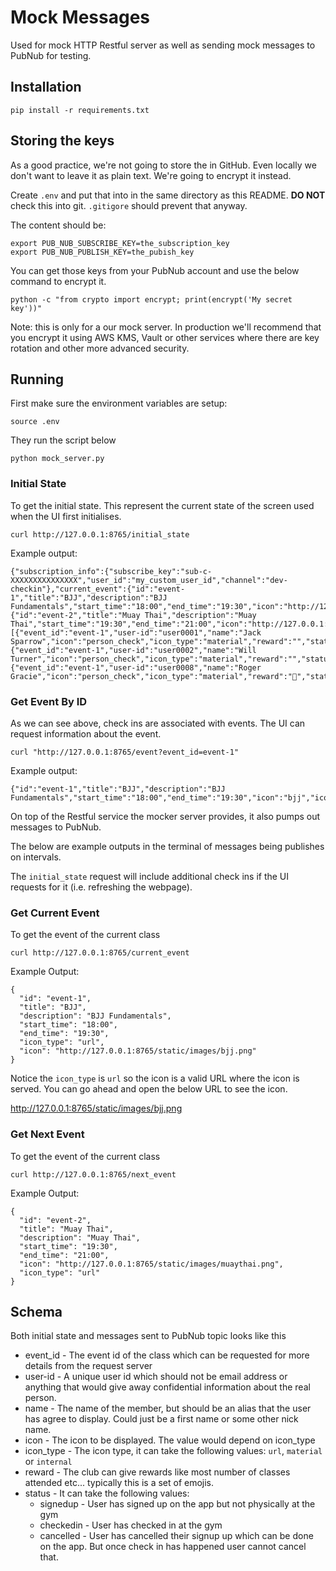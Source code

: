 # Mock Messages

Used for mock HTTP Restful server as well as sending mock messages to PubNub for testing.

## Installation

```
pip install -r requirements.txt
```

## Storing the keys

As a good practice, we're not going to store the in GitHub.
Even locally we don't want to leave it as plain text.
We're going to encrypt it instead.

Create ``.env`` and put that into in the same directory as this README.
**DO NOT** check this into git. ``.gitigore`` should prevent that anyway.

The content should be:

```
export PUB_NUB_SUBSCRIBE_KEY=the_subscription_key
export PUB_NUB_PUBLISH_KEY=the_pubish_key
```

You can get those keys from your PubNub account and use the below command to encrypt it.

```
python -c "from crypto import encrypt; print(encrypt('My secret key'))"
```

Note: this is only for a our mock server. In production we'll recommend that you encrypt it using AWS KMS,
Vault or other services where there are key rotation and other more advanced security.

## Running

First make sure the environment variables are setup:

```
source .env
```

They run the script below

```
python mock_server.py
```

### Initial State

To get the initial state. This represent the current state of the screen used when the UI first initialises. 

```
curl http://127.0.0.1:8765/initial_state 
```

Example output: 

```
{"subscription_info":{"subscribe_key":"sub-c-XXXXXXXXXXXXXXX","user_id":"my_custom_user_id","channel":"dev-checkin"},"current_event":{"id":"event-1","title":"BJJ","description":"BJJ Fundamentals","start_time":"18:00","end_time":"19:30","icon":"http://127.0.0.1:8765/static/images/bjj.png","icon_type":"url"},"next_event":{"id":"event-2","title":"Muay Thai","description":"Muay Thai","start_time":"19:30","end_time":"21:00","icon":"http://127.0.0.1:8765/static/images/muaythai.png","icon_type":"url"},"attendees":[{"event_id":"event-1","user-id":"user0001","name":"Jack Sparrow","icon":"person_check","icon_type":"material","reward":"","status":"signedup"},{"event_id":"event-1","user-id":"user0002","name":"Will Turner","icon":"person_check","icon_type":"material","reward":"","status":"checkedin"},{"event_id":"event-1","user-id":"user0008","name":"Roger Gracie","icon":"person_check","icon_type":"material","reward":"🥋","status":"signedup"}]}
```

### Get Event By ID

As we can see above, check ins are associated with events. The UI can request information about the event.

```
curl "http://127.0.0.1:8765/event?event_id=event-1"
```

Example output:

```
{"id":"event-1","title":"BJJ","description":"BJJ Fundamentals","start_time":"18:00","end_time":"19:30","icon":"bjj","icon_type":"internal"} 
```

On top of the Restful service the mocker server provides, it also pumps out messages to PubNub.

The below are example outputs in the terminal of messages being publishes on intervals.

The ``initial_state`` request will include additional check ins if the UI requests for it
(i.e. refreshing the webpage).


### Get Current Event

To get the event of the current class

```
curl http://127.0.0.1:8765/current_event
```

Example Output:

```
{
  "id": "event-1",
  "title": "BJJ",
  "description": "BJJ Fundamentals",
  "start_time": "18:00",
  "end_time": "19:30",
  "icon_type": "url",
  "icon": "http://127.0.0.1:8765/static/images/bjj.png"
}
```

Notice the ``icon_type`` is ``url`` so the icon is a valid URL where the icon is served.
You can go ahead and open the below URL to see the icon.

http://127.0.0.1:8765/static/images/bjj.png

### Get Next Event

To get the event of the current class

```
curl http://127.0.0.1:8765/next_event
```

Example Output:

```
{
  "id": "event-2",
  "title": "Muay Thai",
  "description": "Muay Thai",
  "start_time": "19:30",
  "end_time": "21:00",
  "icon": "http://127.0.0.1:8765/static/images/muaythai.png",
  "icon_type": "url"
}
```

## Schema

Both initial state and messages sent to PubNub topic looks like this

  * event_id - The event id of the class which can be requested for more details from the request server
  * user-id - A unique user id which should not be email address or anything that would give away confidential information about the real person.
  * name - The name of the member, but should be an alias that the user has agree to display. Could just be a first name or some other nick name.
  * icon - The icon to be displayed. The value would depend on icon_type
  * icon_type - The icon type, it can take the following values: ``url``, ``material`` or ``internal``
  * reward - The club can give rewards like most number of classes attended etc... typically this is a set of emojis.
  * status - It can take the following values:
    * signedup - User has signed up on the app but not physically at the gym
    * checkedin - User has checked in at the gym
    * cancelled - User has cancelled their signup up which can be done on the app. But once check in has happened user cannot cancel that.

